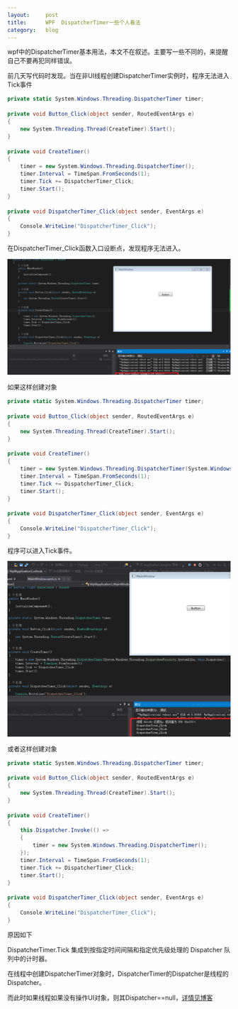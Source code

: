 ```yaml
---
layout:     post
title:      WPF  DispatcherTimer一些个人看法
category: 	blog
---
```


wpf中的DispatcherTimer基本用法，本文不在叙述。主要写一些不同的，来提醒自己不要再犯同样错误。

前几天写代码时发现。当在非UI线程创建DispatcherTimer实例时，程序无法进入Tick事件

```c#
private static System.Windows.Threading.DispatcherTimer timer;

private void Button_Click(object sender, RoutedEventArgs e)
{
    new System.Threading.Thread(CreateTimer).Start();
}

private void CreateTimer()
{
    timer = new System.Windows.Threading.DispatcherTimer();
    timer.Interval = TimeSpan.FromSeconds(1);
    timer.Tick += DispatcherTimer_Click;
    timer.Start();
}

private void DispatcherTimer_Click(object sender, EventArgs e)
{
    Console.WriteLine("DispatcherTimer_Click");
}
```

在DispatcherTimer_Click函数入口设断点，发现程序无法进入。

![](/images/WPF-DispatcherTimer一些个人看法/1.png)

如果这样创建对象

```c#
private static System.Windows.Threading.DispatcherTimer timer;

private void Button_Click(object sender, RoutedEventArgs e)
{
    new System.Threading.Thread(CreateTimer).Start();
}

private void CreateTimer()
{
    timer = new System.Windows.Threading.DispatcherTimer(System.Windows.Threading.DispatcherPriority.SystemIdle, this.Dispatcher);
    timer.Interval = TimeSpan.FromSeconds(1);
    timer.Tick += DispatcherTimer_Click;
    timer.Start();
}

private void DispatcherTimer_Click(object sender, EventArgs e)
{
    Console.WriteLine("DispatcherTimer_Click");
}
```

程序可以进入Tick事件。

![](/images/WPF-DispatcherTimer一些个人看法/2.png)

或者这样创建对象

```c#
private static System.Windows.Threading.DispatcherTimer timer;

private void Button_Click(object sender, RoutedEventArgs e)
{
    new System.Threading.Thread(CreateTimer).Start();
}

private void CreateTimer()
{
    this.Dispatcher.Invoke(() => 
    {
        timer = new System.Windows.Threading.DispatcherTimer();
    });
    timer.Interval = TimeSpan.FromSeconds(1);
    timer.Tick += DispatcherTimer_Click;
    timer.Start();
}

private void DispatcherTimer_Click(object sender, EventArgs e)
{
    Console.WriteLine("DispatcherTimer_Click");
}
```

原因如下

DispatcherTimer.Tick 集成到按指定时间间隔和指定优先级处理的 Dispatcher 队列中的计时器。

在线程中创建DispatcherTimer对象时，DispatcherTimer的Dispatcher是线程的Dispatcher。

而此时如果线程如果没有操作UI对象，则其Dispatcher==null，[详情见博客](https://www.cnblogs.com/DoNetCoder/p/4369903.html)